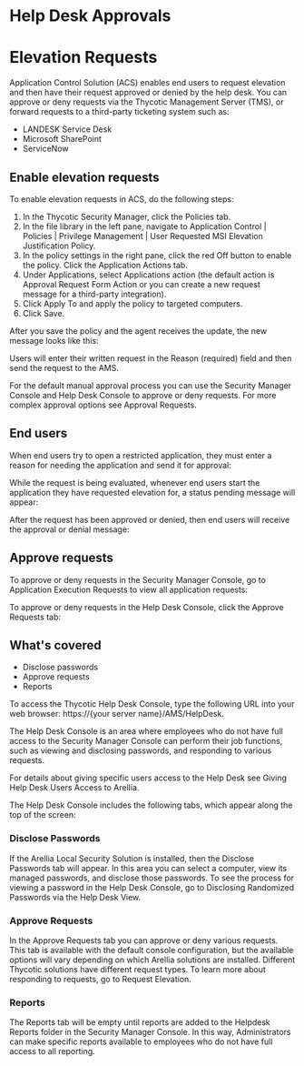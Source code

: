 [title]: # (Help Desk Approvals)
[tags]: # (elevation request)
[priority]: # (4201)
# Help Desk Approvals

# Elevation Requests

Application Control Solution (ACS) enables end users to request elevation and then have their request approved or denied by the help desk. You can approve or deny requests via the Thycotic Management Server (TMS), or forward requests to a third-party ticketing system such as:

* LANDESK Service Desk
* Microsoft SharePoint
* ServiceNow

## Enable elevation requests
To enable elevation requests in ACS, do the following steps:

1. In the Thycotic Security Manager, click the Policies tab.
1. In the file library in the left pane, navigate to Application Control | Policies | Privilege Management | User Requested MSI Elevation Justification Policy.
1. In the policy settings in the right pane, click the red Off button to enable the policy. Click the Application Actions tab.
1. Under Applications, select Applications action (the default action is Approval Request Form Action or you can create a new request message for a third-party integration).
1. Click Apply To and apply the policy to targeted computers. 
1. Click Save.

After you save the policy and the agent receives the update, the new message looks like this:

<!-- TODO update image -->

Users will enter their written request in the Reason (required) field and then send the request to the AMS.

For the default manual approval process you can use the Security Manager Console and Help Desk Console to approve or deny requests. For more complex approval options see Approval Requests.

## End users
When end users try to open a restricted application, they must enter a reason for needing the application and send it for approval:

While the request is being evaluated, whenever end users start the application they have requested elevation for, a status pending message will appear:

After the request has been approved or denied, then end users will receive the approval or denial message:

## Approve requests
To approve or deny requests in the Security Manager Console, go to Application Execution Requests to view all application requests:

To approve or deny requests in the Help Desk Console, click the Approve Requests tab:

## What's covered

* Disclose passwords
* Approve requests
* Reports

To access the Thycotic Help Desk Console, type the following URL into your web browser: https://{your server name}/AMS/HelpDesk.

The Help Desk Console is an area where employees who do not have full access to the Security Manager Console can perform their job functions, such as viewing and disclosing passwords, and responding to various requests.

For details about giving specific users access to the Help Desk see Giving Help Desk Users Access to Arellia. <!-- shouldn't this be changed to Privilege Manager for all instances on this page? -->

The Help Desk Console includes the following tabs, which appear along the top of the screen:

### Disclose Passwords

If the Arellia Local Security Solution is installed, then the Disclose Passwords tab will appear. In this area you can select a computer, view its managed passwords, and disclose those passwords. To see the process for viewing a password in the Help Desk Console, go to Disclosing Randomized Passwords via the Help Desk View.

### Approve Requests

In the Approve Requests tab you can approve or deny various requests. This tab is available with the default console configuration, but the available options will vary depending on which Arellia solutions are installed. Different Thycotic solutions have different request types. To learn more about responding to requests, go to Request Elevation.

### Reports

The Reports tab will be empty until reports are added to the Helpdesk Reports folder in the Security Manager Console. In this way, Administrators can make specific reports available to employees who do not have full access to all reporting.
